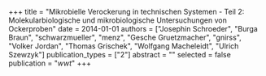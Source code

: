 +++
title = "Mikrobielle Verockerung in technischen Systemen - Teil 2: Molekularbiologische und mikrobiologische Untersuchungen von Ockerproben"
date = 2014-01-01
authors = ["Josephin Schroeder", "Burga Braun", "schwarzmueller", "menz", "Gesche Gruetzmacher", "gnirss", "Volker Jordan", "Thomas Grischek", "Wolfgang Macheleidt", "Ulrich Szewzyk"]
publication_types = ["2"]
abstract = ""
selected = false
publication = "*wwt*"
+++

